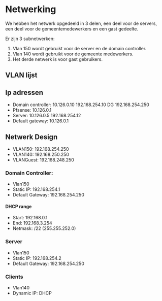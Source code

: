 # Netwerking

We hebben het netwerk opgedeeld in 3 delen, een deel voor de servers, een deel voor de gemeentemedewerkers en een gast gedeelte.

Er zijn 3 subnetwerken:
1. Vlan 150 wordt gebruikt voor de server en de domain controller.
2. Vlan 140 wordt gebruikt voor de gemeente medewerkers.
3. Het derde netwerk is voor gast gebruikers.

## VLAN lijst


## Ip adressen
- Domain controller: 10.126.0.10 192.168.254.10 DG 192.168.254.250
- Pfsense: 10.126.0.1
- Server: 10.126.0.5 192.168.254.12
- Default gateway: 10.126.0.1

## Netwerk Design
- VLAN150: 192.168.254.250
- VLAN140: 192.168.250.250
- VLANGuest: 192.168.248.250

### Domain Controller:
- Vlan150
- Static IP: 192.168.254.1
- Default Gateway: 192.168.254.250
#### DHCP range
- Start: 192.168.0.1
- End: 192.168.3.254
- Netmask: /22 (255.255.252.0)
### Server
- Vlan150
- Static IP: 192.168.254.2
- Default Gateway: 192.168.254.250

### Clients
- Vlan140
- Dynamic IP: DHCP

